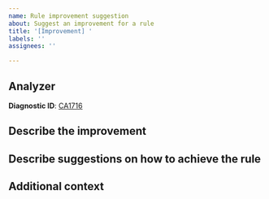 ```yaml
---
name: Rule improvement suggestion
about: Suggest an improvement for a rule
title: '[Improvement] '
labels: ''
assignees: ''

---
```


## Analyzer

**Diagnostic ID**: [CA1716](https://docs.microsoft.com/en-us/visualstudio/code-quality/ca1716)

## Describe the improvement

<!-- A clear and concise description of the improvement. -->

## Describe suggestions on how to achieve the rule

<!-- A clear description to how to achieve the rule. -->

## Additional context

<!-- Add any other context or screenshots about the rule request here. -->
